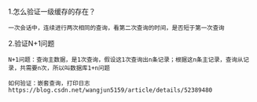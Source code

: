 1.怎么验证一级缓存的存在？
	
	一次会话中，连续进行两次相同的查询，看第二次查询的时间，是否短于第一次查询
	
2.验证N+1问题
	
	N+1问题：查询主数据，是1次查询，假设这1次查询出n条记录；根据这n条主记录，查询从记录，共需要n次，所以叫数据库1+n问题

    如何验证：嵌套查询，打印日志
	https://blog.csdn.net/wangjun5159/article/details/52389480 
	